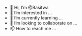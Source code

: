 - 👋 Hi, I’m @Basitwa
- 👀 I’m interested in ...
- 🌱 I’m currently learning ...
- 💞️ I’m looking to collaborate on ...
- 📫 How to reach me ...

<!---
Basitwa/Basitwa is a ✨ special ✨ repository because its `README.md` (this file) appears on your GitHub profile.
You can click the Preview link to take a look at your changes.
--->
